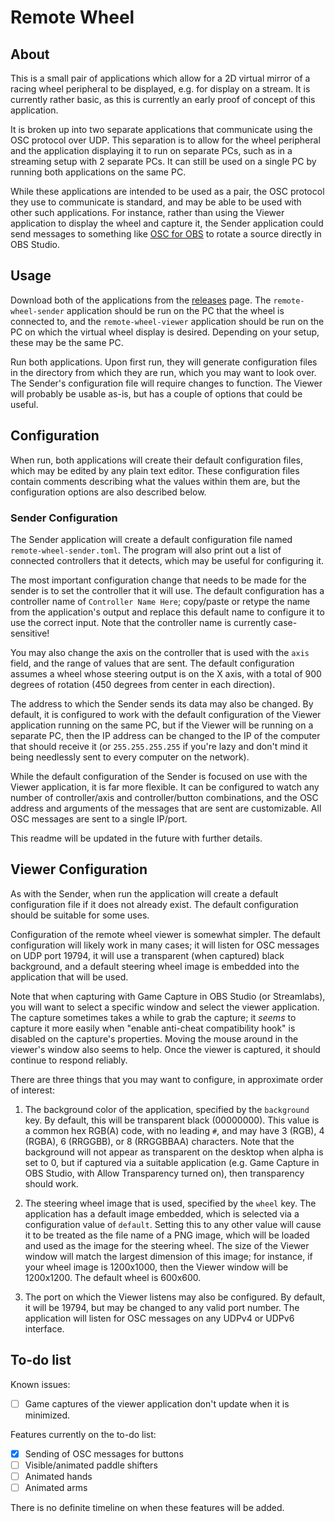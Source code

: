 # Remote Wheel

## About

This is a small pair of applications which allow for a 2D virtual mirror of a racing wheel peripheral to be displayed, e.g. for display on a stream. It is currently rather basic, as this is currently an early proof of concept of this application.

It is broken up into two separate applications that communicate using the OSC protocol over UDP. This separation is to allow for the wheel peripheral and the application displaying it to run on separate PCs, such as in a streaming setup with 2 separate PCs. It can still be used on a single PC by running both applications on the same PC.

While these applications are intended to be used as a pair, the OSC protocol they use to communicate is standard, and may be able to be used with other such applications. For instance, rather than using the Viewer application to display the wheel and capture it, the Sender application could send messages to something like [OSC for OBS](https://github.com/jshea2/OSC-for-OBS) to rotate a source directly in OBS Studio.

## Usage

Download both of the applications from the [releases](https://github.com/Barinzaya/remote-wheel/releases) page. The `remote-wheel-sender` application should be run on the PC that the wheel is connected to, and the `remote-wheel-viewer` application should be run on the PC on which the virtual wheel display is desired. Depending on your setup, these may be the same PC.

Run both applications. Upon first run, they will generate configuration files in the directory from which they are run, which you may want to look over. The Sender's configuration file will require changes to function. The Viewer will probably be usable as-is, but has a couple of options that could be useful.

## Configuration

When run, both applications will create their default configuration files, which may be edited by any plain text editor. These configuration files contain comments describing what the values within them are, but the configuration options are also described below.

### Sender Configuration

The Sender application will create a default configuration file named `remote-wheel-sender.toml`. The program will also print out a list of connected controllers that it detects, which may be useful for configuring it.

The most important configuration change that needs to be made for the sender is to set the controller that it will use. The default configuration has a controller name of `Controller Name Here`; copy/paste or retype the name from the application's output and replace this default name to configure it to use the correct input. Note that the controller name is currently case-sensitive!

You may also change the axis on the controller that is used with the `axis` field, and the range of values that are sent. The default configuration assumes a wheel whose steering output is on the X axis, with a total of 900 degrees of rotation (450 degrees from center in each direction).

The address to which the Sender sends its data may also be changed. By default, it is configured to work with the default configuration of the Viewer application running on the same PC, but if the Viewer will be running on a separate PC, then the IP address can be changed to the IP of the computer that should receive it (or `255.255.255.255` if you're lazy and don't mind it being needlessly sent to every computer on the network).

While the default configuration of the Sender is focused on use with the Viewer application, it is far more flexible. It can be configured to watch any number of controller/axis and controller/button combinations, and the OSC address and arguments of the messages that are sent are customizable. All OSC messages are sent to a single IP/port.

This readme will be updated in the future with further details.

## Viewer Configuration

As with the Sender, when run the application will create a default configuration file if it does not already exist. The default configuration should be suitable for some uses.

Configuration of the remote wheel viewer is somewhat simpler. The default configuration will likely work in many cases; it will listen for OSC messages on UDP port 19794, it will use a transparent (when captured) black background, and a default steering wheel image is embedded into the application that will be used.

Note that when capturing with Game Capture in OBS Studio (or Streamlabs), you will want to select a specific window and select the viewer application. The capture sometimes takes a while to grab the capture; it *seems* to capture it more easily when "enable anti-cheat compatibility hook" is disabled on the capture's properties. Moving the mouse around in the viewer's window also seems to help. Once the viewer is captured, it should continue to respond reliably.

There are three things that you may want to configure, in approximate order of interest:

1. The background color of the application, specified by the `background` key. By default, this will be transparent black (00000000). This value is a common hex RGB(A) code, with no leading `#`, and may have 3 (RGB), 4 (RGBA), 6 (RRGGBB), or 8 (RRGGBBAA) characters. Note that the background will not appear as transparent on the desktop when alpha is set to 0, but if captured via a suitable application (e.g. Game Capture in OBS Studio, with Allow Transparency turned on), then transparency should work.

2. The steering wheel image that is used, specified by the `wheel` key. The application has a default image embedded, which is selected via a configuration value of `default`. Setting this to any other value will cause it to be treated as the file name of a PNG image, which will be loaded and used as the image for the steering wheel. The size of the Viewer window will match the largest dimension of this image; for instance, if your wheel image is 1200x1000, then the Viewer window will be 1200x1200. The default wheel is 600x600.

3. The port on which the Viewer listens may also be configured. By default, it will be 19794, but may be changed to any valid port number. The application will listen for OSC messages on any UDPv4 or UDPv6 interface.

## To-do list

Known issues:

- [ ] Game captures of the viewer application don't update when it is minimized.

Features currently on the to-do list:

- [x] Sending of OSC messages for buttons
- [ ] Visible/animated paddle shifters
- [ ] Animated hands
- [ ] Animated arms

There is no definite timeline on when these features will be added.
